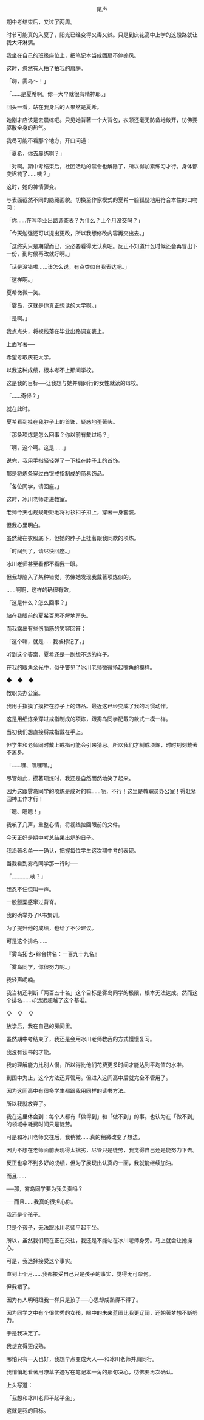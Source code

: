 <p align="center">尾声</p>

期中考结束后，又过了两周。

时节可能真的入夏了，阳光已经变得又毒又辣。只是到庆花高中上学的这段路就让我大汗淋漓。

我坐在自己的班级座位上，把笔记本当成团扇不停搧风。

这时，忽然有人拍了拍我的肩膀。

「嗨，雾岛～！」

「……是夏希啊。你一大早就很有精神耶。」

回头一看，站在我身后的人果然是夏希。

她刚才应该是去晨练吧。只见她背著一个大背包，衣领还毫无防备地敞开，彷佛要驱散全身的热气。

我尽可能不看那个地方，开口问道：

「夏希，你去晨练啊？」

「对啊。期中考结束后，社团活动的禁令也解除了，所以得加紧练习才行。身体都变迟钝了……咦？」

这时，她的神情骤变。

与表面截然不同的隐藏面貌。切换至作家模式的夏希一脸狐疑地用符合本性的口吻问：

「你……在写毕业出路调查表？为什么？上个月没交吗？」

「今天勉强还可以提出更改，所以我想修改内容再交出去。」

「这终究只是期望而已，没必要看得太认真吧。反正不知道什么时候还会再冒出下一份，到时候再改就好啊。」

「话是没错啦……该怎么说，有点类似自我表达吧。」

「这样啊。」

夏希微微一笑。

「雾岛，这就是你真正想读的大学啊。」

「是啊。」

我点点头，将视线落在毕业出路调查表上。

上面写著──

希望考取庆花大学。

以我这种成绩，根本考不上那间学校。

这是我的目标──让我想与她并肩同行的女性就读的母校。

「……奇怪？」

就在此时。

夏希看到挂在我脖子上的首饰，疑惑地歪著头。

「那条项炼是怎么回事？你以前有戴过吗？」

「啊，这个啊。这是……」

说完，我用手指轻轻弹了一下挂在脖子上的首饰。

那是将炼条穿过白银戒指制成的简易饰品。

「各位同学，请回座。」

这时，冰川老师走进教室。

老师今天也规规矩矩地将衬衫扣子扣上，穿著一身套装。

但我心里明白。

虽然藏在衣服底下，但她的脖子上挂著跟我同款的项炼。

「时间到了，请尽快回座。」

冰川老师甚至看都不看我一眼。

但我却陷入了某种错觉，彷佛她发现我戴著项炼似的。

……啊啊，这样的确很有效。

「这是什么？怎么回事？」

站在我眼前的夏希百思不解地歪头。

而我露出有些伤脑筋的笑容回答：

「这个嘛，就是……我被标记了。」

听到这个答案，夏希还是一副想不透的样子。

在我的眼角余光中，似乎瞥见了冰川老师微微扬起嘴角的模样。

◆　◆　◆

教职员办公室。

我用手指摸了摸挂在脖子上的饰品。最近这已经变成了我的习惯动作。

这是用细炼条穿过戒指制成的项炼，跟雾岛同学配戴的款式一模一样。

当初我们想直接将戒指戴在手上。

但学生和老师同时戴上戒指可能会引来猜忌。所以我们才制成项炼，时时刻刻戴著不离身。

「……嘿、嘿嘿嘿。」

尽管如此，摸著项炼时，我还是自然而然地笑了起来。

因为这跟雾岛同学的项炼是成对的嘛……呃，不行！这里是教职员办公室！得赶紧回神工作才行！

「嗯、嗯嗯！」

我咳了几声，重整心情，将视线拉回眼前的文件。

今天正好是期中考总结果出炉的日子。

我沿著名单一一确认，把握每位学生这次期中考的表现。

当我看到雾岛同学那一行时──

「…………咦？」

我忍不住惊叫一声。

一股颤栗感窜过背脊。

我的确举办了K书集训。

为了提升他的成绩，也给了不少建议。

可是这个排名……

『雾岛拓也•综合排名：一百九十九名』

「雾岛同学，你很努力呢。」

我轻声呢喃。

我当初还判断「两百五十名」这个目标是雾岛同学的极限，根本无法达成。然而这个排名……却远远超越了这个基准。

◇　◇　◇

放学后，我在自己的房间里。

虽然期中考结束了，我还是会用冰川老师教我的方式慢慢复习。

我没有读书的才能。

我的理解能力比别人慢，所以得比他们花费更多时间才能达到平均值的水准。

到国中为止，这个方法还算管用。但进入这间高中后就完全不管用了。

因为这间高中有很多学生都跟我用同样的读书方法。

所以我就放弃了。

我在这里体会到：每个人都有「做得到」和「做不到」的事。也认为在「做不到」的领域中耗费时间只是徒劳。

可是和冰川老师交往后，我稍微……真的稍微改变了想法。

因为不想在老师面前表现得太拙劣，尽管只是徒劳，我觉得自己还是能努力下去。

反正也拿不到多好的成绩，但为了展现出认真的一面，我就能继续加油。

而且……

──那，雾岛同学要为我负责吗？

──而且……我真的很担心你。

我还是个孩子。

只是个孩子，无法跟冰川老师平起平坐。

所以，虽然我们现在正在交往，我还是不能站在冰川老师身旁。马上就会让她操心。

可是，我选择接受这个事实。

直到上个月……我都接受自己只是孩子的事实，觉得无可奈何。

但我错了。

因为有人明明跟我一样只是孩子──心思却成熟得不得了。

因为同学之中有个很优秀的女孩，眼中的未来蓝图比我更辽阔，还朝著梦想不断努力。

于是我决定了。

我想变得更成熟。

哪怕只有一天也好，我想早点变成大人──和冰川老师并肩同行。

我悄悄地看著用潦草字迹写在笔记本一角的那句决心，彷佛要再次确认。

上头写道：

「我想和冰川老师平起平坐」。

这就是我的目标。

